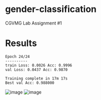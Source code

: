 # gender-classification
CGVMG Lab Assignment #1 

# Results 

```
Epoch 24/24
----------
train Loss: 0.0026 Acc: 0.9996
val Loss: 0.0437 Acc: 0.9870

Training complete in 17m 17s
Best val Acc: 0.988000
```

![image](https://user-images.githubusercontent.com/62318430/179767758-8349ee36-533e-4e98-85e8-5f18c45c7140.png)
![image](https://user-images.githubusercontent.com/62318430/179767930-b69a1251-341a-4907-b657-2a479944f6c5.png)
